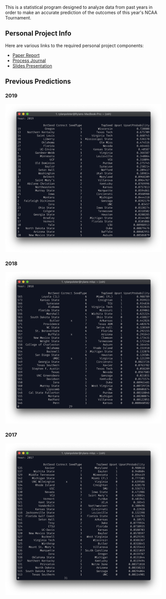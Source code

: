 This is a statistical program designed to analyze data from past years in order to make an accurate prediction of the outcomes of this year's NCAA Tournament.

## Personal Project Info
Here are various links to the required personal project components:
- [Paper Report](https://docs.google.com/document/d/1feI2-PqSzBnh--9rehwKhATbYZ7PvGixjELN5l5ViP4/edit?usp=sharing)
- [Process Journal](https://docs.google.com/spreadsheets/d/1h-WI65uvIrwYAikDNk_hxRZNj9OSuKISbF4w9WDqAVw/edit?usp=sharing)
- [Slides Presentation](https://docs.google.com/presentation/d/1Wo9BOBGZ8AGfyWeuJZULq0ZdpC0MLKLuW81KYCbmnw8/edit?usp=sharing)

## Previous Predictions

### 2019
![2019 Predictions - Upladed on 3/21/2019 at 11:51 AM](Images/2019-Predictions.png)

### 2018
![2018 Predictions](Images/2018-Predictions.png)

### 2017
![2017 Predictions](Images/2017-Predictions.png)
